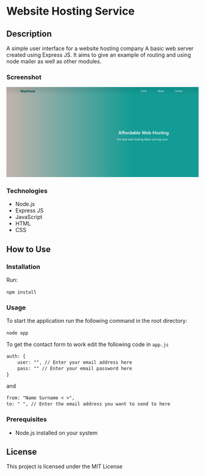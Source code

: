 # Website Hosting Service

## Description

A simple user interface for a website hosting company
A basic web server created using Express JS. It aims to give an example of routing and using node mailer as well as other modules.

### Screenshot

![](public/img/web-host-screenshot.jpg)

### Technologies

- Node.js
- Express JS
- JavaScript
- HTML
- CSS

## How to Use

### Installation

Run:

`npm install`

### Usage

To start the application run the following command in the root directory:

`node app`

To get the contact form to work edit the following code in `app.js`

```
auth: {
    user: "", // Enter your email address here
    pass: "" // Enter your email password here
}
```

and

```
from: "Name Surname < >",
to: " ", // Enter the email address you want to send to here
```

### Prerequisites

- Node.js installed on your system

## License

This project is licensed under the MIT License
